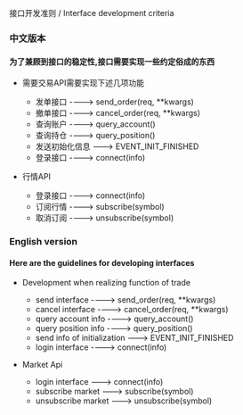 接口开发准则 /  Interface development criteria


### 中文版本

#### 为了兼顾到接口的稳定性,接口需要实现一些约定俗成的东西

- 需要交易API需要实现下述几项功能

    + 发单接口 ----> send_order(req, **kwargs)
    + 撤单接口 ----> cancel_order(req, **kwargs)
    + 查询账户 ----> query_account()
    + 查询持仓 ----> query_position()
    + 发送初始化信息 ---> EVENT_INIT_FINISHED
    + 登录接口 ----> connect(info)
    
    
- 行情API

    + 登录接口 ----> connect(info)
    + 订阅行情 ----> subscribe(symbol)
    + 取消订阅 ----> unsubscribe(symbol)
  
    

###  English version
#### Here are the guidelines for developing interfaces
- Development when realizing function of trade
    + send interface ----> send_order(req, **kwargs)
    + cancel interface ----> cancel_order(req, **kwargs)
    + query account info ----> query_account()
    + query position info ----> query_position()
    + send info of initialization ---> EVENT_INIT_FINISHED
    + login interface ----> connect(info)


- Market Api
    + login interface ---> connect(info)
    + subscribe market ---> subscribe(symbol)
    + unsubscribe market ---> unsubscribe(symbol)
    